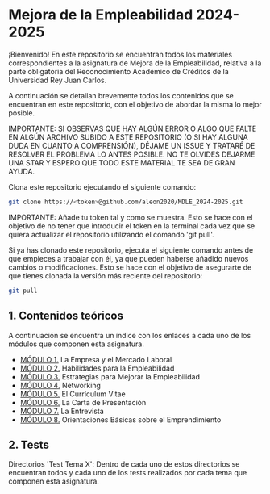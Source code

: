 # Mejora de la Empleabilidad 2024-2025

¡Bienvenido! En este repositorio se encuentran todos los materiales correspondientes a la asignatura de Mejora de la Empleabilidad, relativa a la parte obligatoria del Reconocimiento Académico de Créditos de la Universidad Rey Juan Carlos.

A continuación se detallan brevemente todos los contenidos que se encuentran en este repositorio, con el objetivo de abordar la misma lo mejor posible.

IMPORTANTE: SI OBSERVAS QUE HAY ALGÚN ERROR O ALGO QUE FALTE EN ALGÚN ARCHIVO SUBIDO A ESTE REPOSITORIO (O SI HAY ALGUNA DUDA EN CUANTO A COMPRENSIÓN), DÉJAME UN ISSUE Y TRATARÉ DE RESOLVER EL PROBLEMA LO ANTES POSIBLE. NO TE OLVIDES DEJARME UNA STAR Y ESPERO QUE TODO ESTE MATERIAL TE SEA DE GRAN AYUDA.

Clona este repositorio ejecutando el siguiente comando:

```sh
git clone https://<token>@github.com/aleon2020/MDLE_2024-2025.git
```

IMPORTANTE: Añade tu token tal y como se muestra. Esto se hace con el objetivo de no tener que introducir el token en la terminal cada vez que se quiera actualizar el repositorio utilizando el comando 'git pull'.

Si ya has clonado este repositorio, ejecuta el siguiente comando antes de que empieces a trabajar con él, ya que pueden haberse añadido nuevos cambios o modificaciones. Esto se hace con el objetivo de asegurarte de que tienes clonada la versión más reciente del repositorio:

```sh
git pull
```

## 1. Contenidos teóricos

A continuación se encuentra un índice con los enlaces a cada uno de los módulos que componen esta asignatura.

* [MÓDULO 1.](https://urjconline.atavist.com/2015/11/17/la-empresa-y-el-mercado-laboral/) La Empresa y el Mercado Laboral
* [MÓDULO 2.](https://urjconline.atavist.com/2015/11/17/habilidades-para-la-empleabilidad/) Habilidades para la Empleabilidad
* [MÓDULO 3.](https://urjconline.atavist.com/2015/12/03/estrategias-para-mejorar-la-empleabilidad/) Estrategias para Mejorar la Empleabilidad
* [MÓDULO 4.](https://urjconline.atavist.com/2015/12/08/networking/) Networking
* [MÓDULO 5.](https://urjconline.atavist.com/2015/11/02/el-currculum-vitae/) El Currículum Vitae
* [MÓDULO 6.](https://urjconline.atavist.com/2015/11/03/la-carta-de-presentacion/) La Carta de Presentación
* [MÓDULO 7.](https://urjconline.atavist.com/2015/11/06/la-entrevista/) La Entrevista
* [MÓDULO 8.](https://urjconline.atavist.com/2015/11/30/orientaciones-bsicas-sobre-el-emprendimiento/) Orientaciones Básicas sobre el Emprendimiento

## 2. Tests

Directorios 'Test Tema X': Dentro de cada uno de estos directorios se encuentran todos y cada uno de los tests realizados por cada tema que componen esta asignatura.
